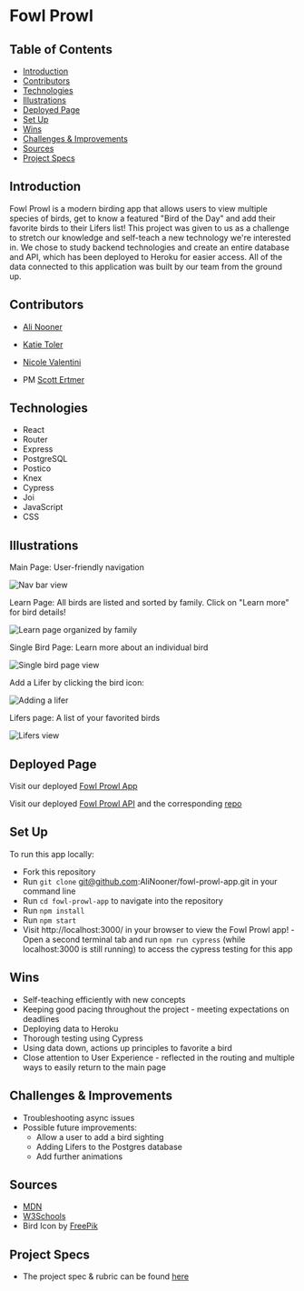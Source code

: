 # Fowl Prowl

## Table of Contents

  - [Introduction](#Introduction)
  - [Contributors](#Contributors)
  - [Technologies](#Technologies)
  - [Illustrations](#Illustrations)
  - [Deployed Page](#Deployed-Page)
  - [Set Up](#Set-Up)
  - [Wins](#Wins)
  - [Challenges & Improvements](#Challenges-&-Improvements)
  - [Sources](#Sources)
  - [Project Specs](#Project-Specs)

## Introduction

Fowl Prowl is a modern birding app that allows users to view multiple species of birds, get to know a featured "Bird of the Day" and add their favorite birds to their Lifers list! This project was given to us as a challenge to stretch our knowledge and self-teach a new technology we're interested in. We chose to study backend technologies and create an entire database and API, which has been deployed to Heroku for easier access. All of the data connected to this application was built by our team from the ground up.


## Contributors

- [Ali Nooner](https://github.com/AliNooner)
- [Katie Toler](https://github.com/KATIETOLER)
- [Nicole Valentini](https://github.com/nvalentini21)


- PM [Scott Ertmer](https://github.com/sertmer)

## Technologies
  - React
  - Router
  - Express
  - PostgreSQL
  - Postico
  - Knex
  - Cypress
  - Joi
  - JavaScript
  - CSS

## Illustrations
Main Page: User-friendly navigation

![Nav bar view](https://media3.giphy.com/media/bVyM8oVcl3QHoPjlRn/giphy.gif)

Learn Page: All birds are listed and sorted by family. Click on "Learn more" for bird details!

![Learn page organized by family](https://media1.giphy.com/media/vGHODBxjzqdCeoOsWU/giphy.gif)

Single Bird Page: Learn more about an individual bird

![Single bird page view](https://media4.giphy.com/media/n4IGTZEX6dXwXu9JLQ/giphy.gif)

Add a Lifer by clicking the bird icon:

![Adding a lifer](https://media4.giphy.com/media/RlvcWDys5QKbqmCokf/giphy.gif)

Lifers page: A list of your favorited birds

![Lifers view](https://media4.giphy.com/media/0Vd4csmLuxUR4IvMXf/giphy.gif)


## Deployed Page

Visit our deployed [Fowl Prowl App](https://fowl-prowl-turing.surge.sh)

Visit our deployed [Fowl Prowl API](https://fowl-prowl-api.herokuapp.com/api/v1/allBirds) and the corresponding [repo](https://github.com/KATIETOLER/fowl-prowl-api)

## Set Up
To run this app locally:

- Fork this repository
- Run `git clone` git@github.com:AliNooner/fowl-prowl-app.git in your command line
- Run `cd fowl-prowl-app` to navigate into the repository
- Run `npm install`
- Run `npm start`
- Visit http://localhost:3000/ in your browser to view the Fowl Prowl app!
-Open a second terminal tab and run `npm run cypress` (while localhost:3000 is still running) to access the cypress testing for this app

## Wins
  - Self-teaching efficiently with new concepts
  - Keeping good pacing throughout the project - meeting expectations on deadlines
  - Deploying data to Heroku
  - Thorough testing using Cypress
  - Using data down, actions up principles to favorite a bird
  - Close attention to User Experience - reflected in the routing and multiple ways to easily return to the main page

## Challenges & Improvements
  - Troubleshooting async issues
  - Possible future improvements:
    - Allow a user to add a bird sighting
    - Adding Lifers to the Postgres database
    - Add further animations

## Sources
  - [MDN](https://developer.mozilla.org/en-US/docs/Learn/Server-side/Express_Nodejs/Introduction)
  - [W3Schools](https://www.w3schools.com/)
  - Bird Icon by [FreePik](https://www.flaticon.com/free-icons/bird)


## Project Specs
  - The project spec & rubric can be found [here](https://frontend.turing.edu/projects/module-3/stretch.html)

